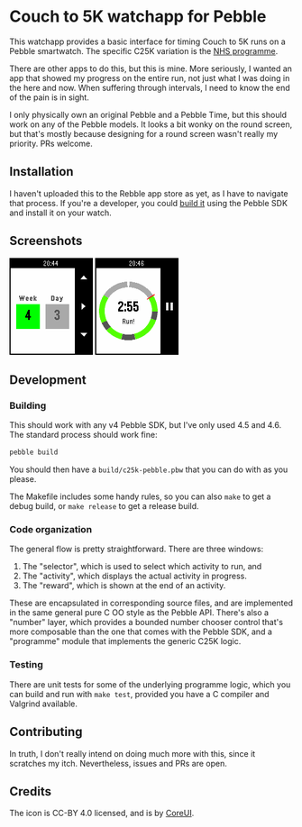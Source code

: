 # Couch to 5K watchapp for Pebble

This watchapp provides a basic interface for timing Couch to 5K runs on a Pebble
smartwatch. The specific C25K variation is the
[NHS programme](https://www.nhs.uk/live-well/exercise/couch-to-5k-week-by-week/).

There are other apps to do this, but this is mine. More seriously, I wanted an
app that showed my progress on the entire run, not just what I was doing in the
here and now. When suffering through intervals, I need to know the end of the
pain is in sight.

I only physically own an original Pebble and a Pebble Time, but this should work
on any of the Pebble models. It looks a bit wonky on the round screen, but
that's mostly because designing for a round screen wasn't really my priority.
PRs welcome.

## Installation

I haven't uploaded this to the Rebble app store as yet, as I have to navigate
that process. If you're a developer, you could [build it](#building) using the
Pebble SDK and install it on your watch.

## Screenshots

![Selecting a programme](screenshots/selector.png) ![Running!](screenshots/activity.png)

## Development

### Building

This should work with any v4 Pebble SDK, but I've only used 4.5 and 4.6. The
standard process should work fine:

```sh
pebble build
```

You should then have a `build/c25k-pebble.pbw` that you can do with as you
please.

The Makefile includes some handy rules, so you can also `make` to get a debug
build, or `make release` to get a release build.

### Code organization

The general flow is pretty straightforward. There are three windows:

1. The "selector", which is used to select which activity to run, and
2. The "activity", which displays the actual activity in progress.
3. The "reward", which is shown at the end of an activity.

These are encapsulated in corresponding source files, and are implemented in the
same general pure C OO style as the Pebble API. There's also a "number" layer,
which provides a bounded number chooser control that's more composable than the
one that comes with the Pebble SDK, and a "programme" module that implements the
generic C25K logic.

### Testing

There are unit tests for some of the underlying programme logic, which you can
build and run with `make test`, provided you have a C compiler and Valgrind
available.

## Contributing

In truth, I don't really intend on doing much more with this, since it scratches
my itch. Nevertheless, issues and PRs are open.

## Credits

The icon is CC-BY 4.0 licensed, and is by
[CoreUI](https://commons.wikimedia.org/w/index.php?curid=85712863).
